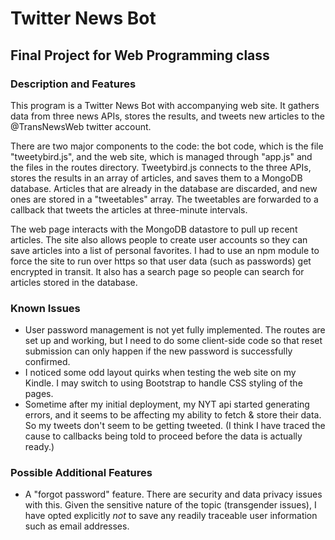 # Twitter News Bot

## Final Project for Web Programming class

### Description and Features

This program is a Twitter News Bot with accompanying web site.  It gathers data from three news APIs, stores the results, and tweets new articles to the @TransNewsWeb twitter account.

There are two major components to the code: the bot code, which is the file "tweetybird.js", and the web site, which is managed through "app.js" and the files in the routes directory. Tweetybird.js connects to the three APIs, stores the results in an array of articles, and saves them to a MongoDB database. Articles that are already in the database are discarded, and new ones are stored in a "tweetables" array.  The tweetables are forwarded to a callback that tweets the articles at three-minute intervals.

The web page interacts with the MongoDB datastore to pull up recent articles. The site also allows people to create user accounts so they can save articles into a list of personal favorites. I had to use an npm module to force the site to run over https so that user data (such as passwords) get encrypted in transit.  It also has a search page so people can search for articles stored in the database.

### Known Issues

* User password management is not yet fully implemented. The routes are set up and working, but I need to do some client-side code so that reset submission can only happen if the new password is successfully confirmed.
* I noticed some odd layout quirks when testing the web site on my Kindle. I may switch to using Bootstrap to handle CSS styling of the pages.
* Sometime after my initial deployment, my NYT api started generating errors, and it seems to be affecting my ability to fetch & store their data. So my tweets don't seem to be getting tweeted. (I think I have traced the cause to callbacks being told to proceed before the data is actually ready.)

### Possible Additional Features

* A "forgot password" feature. There are security and data privacy issues with this. Given the sensitive nature of the topic (transgender issues), I have opted explicitly _not_ to save any readily traceable user information such as email addresses.